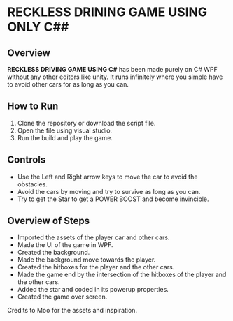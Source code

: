 


# RECKLESS DRINING GAME USING ONLY C##

## Overview
**RECKLESS DRIVING GAME USING C#** has been made purely on C# WPF without any other editors like unity. It runs infinitely where you simple have to avoid other cars for as long as you can.

## How to Run
1. Clone the repository or download the script file.
2. Open the file using visual studio.
3. Run the build and play the game.
   

## Controls
- Use the Left and Right arrow keys to move the car to avoid the obstacles.
- Avoid the cars by moving and try to survive as long as you can.
- Try to get the Star to get a POWER BOOST and become invincible.



## Overview of Steps
- Imported the assets of the player car and other cars.
- Made the UI of the game in WPF.
- Created the background.
- Made the background move towards the player.
- Created the hitboxes for the player and the other cars.
- Made the game end by the intersection of the hitboxes of the player and the other cars.
- Added the star and coded in its powerup properties.
- Created the game over screen.



Credits to Moo for the assets and inspiration.
